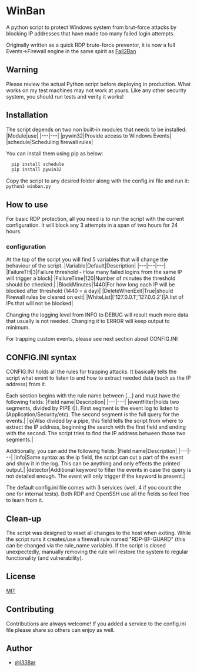 
# WinBan

A python script to protect Windows system from brut-force attacks by blocking IP addresses that have made too many failed login attempts.

Originally  written as a quick RDP brute-force preventor, it is now a full Events->Firewall engine in the same spirit as [Fail2Ban](https://github.com/fail2ban/fail2ban)
## Warning
Please review the actual Python script before deploying in production. What works on my test machines may not work at yours. Like any other security system, you should run tests and verity it works!
## Installation

The script depends on two non built-in modules that needs to be installed:
|Module|use|
|---|---|
|pywin32|Provide access to Windows Events|
|schedule|Scheduling firewall rules|

You can install them using pip as below:
```cmd
  pip install schedule
  pip install pywin32
```

 Copy the script to any desired folder along with the config.ini file and run it:
 ``python3 winban.py``   
## How to use

For basic RDP protection, all you need is to run the script with the current configuration.
It will block any 3 attempts in a span of two hours for 24 hours.

### configuration
At the top of the script you will find 5 variables that will change the behaviour of the script.
|Variable|Default|Description|
|---|---|---|
|FailureTH|3|Failure threshold - How many failed logins from the same IP will trigger a block|
|FailureTime|120|Number of minutes the threshold should be checked.|
|BlockMinutes|1440|For how long each IP will be blocked after threshold (1440 = a day)|
|DeleteWhenExit|True|should Firewall rules be cleared on exit|
|WhiteList|['127.0.0.1','127.0.0.2']|A list of IPs that will not be blocked|

Changing the logging level from INFO to DEBUG will result much more data that usually is not needed. Changing it to ERROR will keep output to minimum.

For trapping custom events, please see next section about CONFIG.INI
## CONFIG.INI syntax

CONFIG.INI holds all the rules for trapping attacks. It basically tells the script what event to listen to and how to extract needed data (such as the IP address) from it.

Each section begins with the rule name between [...] and must have the following fields:
|Field name|Description|
|---|---|
|eventfilter|holds two segments, divided by PIPE (\|). First segment is the event log to listen to (Application/Security/etc). The second segment is the full query for the events.|
|ip|Also divided by a pipe, this field tells the script from where to extract the IP address, beginning the search with the first field and ending with the second. The script tries to find the IP address between those two segments.|

Additionally, you can add the following fields:
|Field name|Description|
|---|---|
|info|Same syntax as the ip field, the script can cut a part of the event and show it in the log. This can be anything and only effects the printed output.|
|detector|Additional keyword to filter the events in case the query is not detailed enough. The event will only trigger if the keyword is present.|

The default config.ini file comes with 3 services (well, 4 if you count the one for internal tests). Both RDP and OpenSSH use all the fields so feel free to learn from it.

## Clean-up

The script was designed to reset all changes to the host when exiting. While the script runs it creates/use a firewall rule named "RDP-BF-GUARD<n>" (this can be changed via the rule_name variable). If the script is closed unexpectedly, manually removing the rule will restore the system to regular functionality (and vulnerability).

## License

[MIT](https://choosealicense.com/licenses/mit/)


## Contributing

Contributions are always welcome!
If you added a service to the config.ini file please share so others can enjoy as well.

## Author

- [@l338ar](https://github.com/L338ar)

